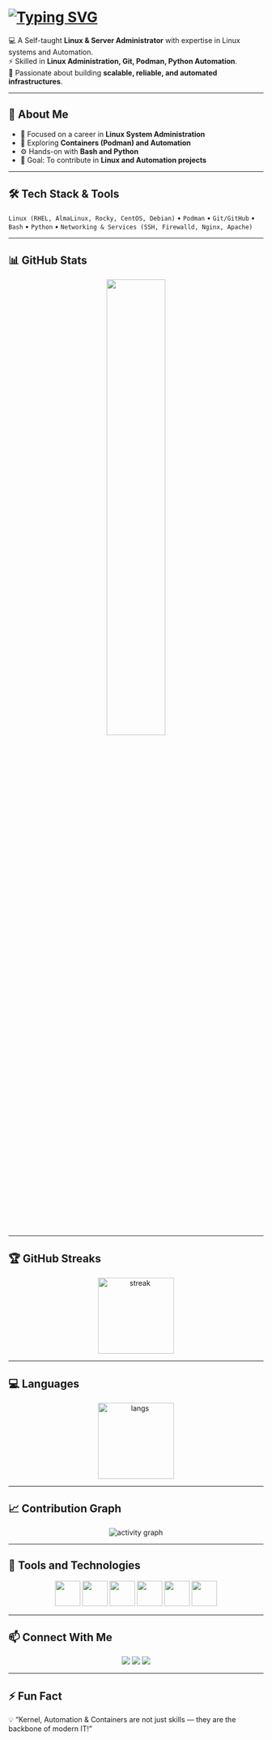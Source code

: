 # [![Typing SVG](https://readme-typing-svg.herokuapp.com?font=Fira+Code&size=30&duration=5000&pause=2000&color=4CAF50&center=true&vCenter=true&width=600&lines=👋+Hi%2C+I'm+Jyotiswaroop+Tripathi;🐧+Linux+%26+Server+Administrator;⚙️+Automation+with+Python+%26+C;🚀+Lifelong+Learner)](https://git.io/typing-svg)

💻 A Self-taught **Linux & Server Administrator** with expertise in Linux systems and Automation.  
⚡ Skilled in **Linux Administration, Git, Podman, Python Automation**.  
🚀 Passionate about building **scalable, reliable, and automated infrastructures**.  

---

## 🚀 About Me  
- 🔭 Focused on a career in **Linux System Administration**  
- 🌱 Exploring **Containers (Podman) and Automation**  
- ⚙️ Hands-on with **Bash and Python**  
- 🎯 Goal: To contribute in **Linux and Automation projects**  

---

## 🛠️ Tech Stack & Tools  

`Linux (RHEL, AlmaLinux, Rocky, CentOS, Debian)` • `Podman` • `Git/GitHub` • `Bash` • `Python` • `Networking & Services (SSH, Firewalld, Nginx, Apache)`  

---

## 📊 GitHub Stats  

<p align="center">
  <img src="https://github-readme-stats.vercel.app/api?username=jyotiswaroop20&show_icons=true&theme=tokyonight" width="48%"/>
</p>

---

## 🏆 GitHub Streaks  

<p align="center"> 
  <img src="https://streak-stats.demolab.com?user=jyotiswaroop20&theme=tokyonight&hide_border=true" alt="streak" height="150"/> 
</p>

---

## 💻 Languages  

<p align="center">
  <img src="https://github-readme-stats.vercel.app/api/top-langs/?username=jyotiswaroop20&layout=compact&theme=tokyonight" alt="langs" height="150"/>
</p>

---

## 📈 Contribution Graph  

<p align="center">
  <img src="https://github-readme-activity-graph.vercel.app/graph?username=jyotiswaroop20&theme=tokyonight" alt="activity graph"/>
</p>

---

## 🚀 Tools and Technologies  

<p align="center">
  <img src="https://cdn.jsdelivr.net/gh/devicons/devicon/icons/linux/linux-original.svg" width="50px" />
  <img src="https://cdn.jsdelivr.net/gh/devicons/devicon/icons/bash/bash-original.svg" width="50px" />
  <img src="https://cdn.jsdelivr.net/gh/devicons/devicon/icons/python/python-original.svg" width="50px" />
  <img src="https://cdn.jsdelivr.net/gh/devicons/devicon/icons/git/git-original.svg" width="50px" />
  <img src="https://cdn.jsdelivr.net/gh/devicons/devicon/icons/github/github-original.svg" width="50px" />
  <img src="https://cdn.jsdelivr.net/gh/devicons/devicon/icons/debian/debian-original.svg" width="50px"/>
</p>

---

## 📫 Connect With Me  

<p align="center">
  <a href="mailto:Jyotiswaroop.niit1@gmail.com"><img src="https://img.shields.io/badge/Email-D14836?style=for-the-badge&logo=gmail&logoColor=white"/></a>
  <a href="https://www.linkedin.com/in/jyoti-swaroop-mani-tripathi-741980379/"><img src="https://img.shields.io/badge/LinkedIn-0077B5?style=for-the-badge&logo=linkedin&logoColor=white"/></a>
  <a href="https://jyotiswaroop20.github.io/shandilya-portfolio-website/" target="_blank">
    <img src="https://img.shields.io/badge/Portfolio-FF6F61?style=for-the-badge&logo=internet-explorer&logoColor=white"/>
  </a>
</p>  

---

## ⚡ Fun Fact  
💡 “Kernel, Automation & Containers are not just skills — they are the backbone of modern IT!”
